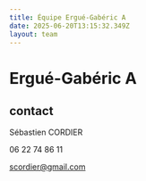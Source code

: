 ```yaml
---
title: Équipe Ergué-Gabéric A
date: 2025-06-20T13:15:32.349Z
layout: team
---
```


# Ergué-Gabéric A



## contact 

Sébastien CORDIER

06 22 74 86 11

scordier@gmail.com

